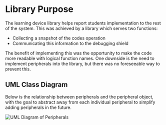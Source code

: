 # Library Purpose

The learning device library helps report students implementation to the rest of the system. This was achieved by a library which serves two functions:
- Collecting a snapshot of the codes operation
- Communicating this information to the debugging shield

The benefit of implementing this was the opportunity to make the code more readable with logical function names. One downside is the need to implement peripherals into the library, but there was no foreseeable way to prevent this.


## UML Class Diagram
Below is the relationship between peripherals and the peripheral object, with the goal to abstract away from each individual peripheral to simplify adding peripherals in the future.

![UML Diagram of Peripherals](https://raw.githubusercontent.com/swithers19/RRLS-Arduino-Library/master/docs/UML-Class-Diagram.png)